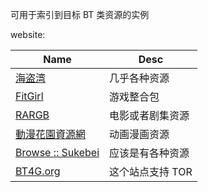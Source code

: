 
可用于索引到目标 BT 类资源的实例

website: 

| Name | Desc |
| ---- | ---- |
| [海盗湾][hdw] | 几乎各种资源 |
| [FitGirl][fitgirl] | 游戏整合包 |
| [RARGB][rargb] | 电影或者剧集资源 |
| [動漫花園資源網][dmhy] | 动画漫画资源 |
| [Browse :: Sukebei][sukebei] | 应该是有各种资源 |
| [BT4G.org] | 这个站点支持 TOR |

[hdw]: https://thepiratebay.org
[fitgirl]: https://fitgirl-repacks.site
[rargb]: https://rargb.to
[dmhy]: https://share.dmhy.org
[sukebei]: https://sukebei.nyaa.si
[BT4G.org]: https://bt4g.org/
